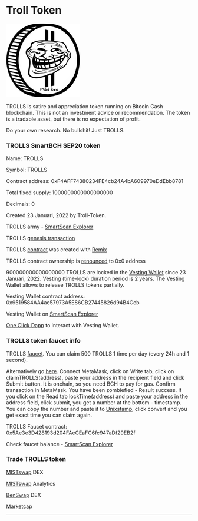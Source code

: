 # Troll Token

![TROLLS](img/logo200.png)

TROLLS is satire and appreciation token running on Bitcoin Cash blockchain. 
This is not an investment advice or recommendation. 
The token is a tradable asset, but there is no expectation of profit. 

Do your own research. No bullshit! Just TROLLS.

### TROLLS SmartBCH SEP20 token

Name: TROLLS

Symbol: TROLLS

Contract address: 0xF4AFF74380234FE4cb24A4bA609970eDdEbb8781

Total fixed supply: 1000000000000000000

Decimals: 0

Created 23 Januari, 2022 by Troll-Token.

TROLLS army - [SmartScan Explorer](https://www.smartscan.cash/address/0xF4AFF74380234FE4cb24A4bA609970eDdEbb8781)

TROLLS [genesis transaction](https://www.smartscan.cash/transaction/0x3cee9f1c688e287f78316cf432949c23ae6a84e4404dea44c1afad2390e3f280)

TROLLS [contract](https://github.com/troll-token/troll-token.github.io/blob/master/trolls/contracts/TROLLS.sol) was created with [Remix](https://remix.ethereum.org/)

TROLLS contract ownership is [renounced](https://www.smartscan.cash/transaction/) to 0x0 address

900000000000000000 TROLLS are locked in the [Vesting Wallet](https://github.com/troll-token/troll-token.github.io/blob/master/trolls/contracts/VestingWallet.sol) since 23 Januari, 2022. Vesting (time-lock) duration period is 2 years. The Vesting Wallet allows to release TROLLS tokens partially.

Vesting Wallet contract address: 0x9519584AA4ae57973A5E86CB27445826d94B4Ccb

Vesting Wallet on [SmartScan Explorer](https://www.smartscan.cash/address/0x9519584AA4ae57973A5E86CB27445826d94B4Ccb)

[One Click Dapp](https://oneclickdapp.com/pelican-texas) to interact with Vesting Wallet.

### TROLLS token faucet info

TROLLS [faucet](https://troll-token.herokuapp.com). You can claim 500 TROLLS 1 time per day (every 24h and 1 second).

Alternatively go [here](https://oneclickdapp.com/folio-neuron). Connect MetaMask, click on Write tab, click on claimTROLLS(address), paste your address in the recipient field and click Submit button. It is onchain, so you need BCH to pay for gas. Confirm transaction in MetaMask. You have been zombiefied - Result success. If you click on the Read tab lockTime(address) and paste your address in the address field, click submit, you get a number at the bottom - timestamp. You can copy the number and paste it to [Unixstamp](https://www.unixtimestamp.com), click convert and you get exact time you can claim again.

TROLLS Faucet contract: 0x5Ae3e3D428193d204FAeCEaFC6fc947aDf29EB2f

Check faucet balance - [SmartScan Explorer](https://www.smartscan.cash/address/0x5Ae3e3D428193d204FAeCEaFC6fc947aDf29EB2f)

### Trade TROLLS token

[MISTswap](https://app.mistswap.fi/swap) DEX

[MISTswap](https://analytics.mistswap.fi/tokens/0xF4AFF74380234FE4cb24A4bA609970eDdEbb8781) Analytics

[BenSwap](https://dex.benswap.cash/#/swap) DEX

[Marketcap](https://www.marketcap.cash/token/TROLLS)

----------------------------------------------------------------------------------------------
